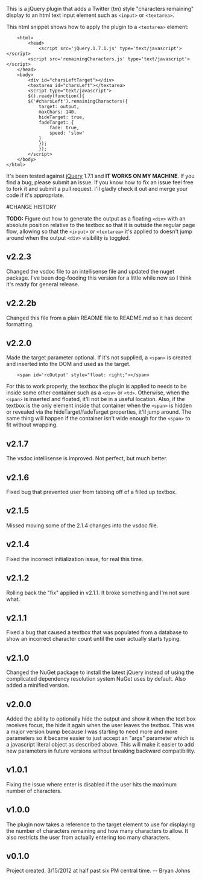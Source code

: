 This is a jQuery plugin that adds a Twitter (tm) style  "characters remaining"
display to an html text input element such as `<input>` or `<textarea>`.

This html snippet shows how to apply the plugin to a `<textarea>` element:

        <html>
            <head>
                <script src='jQuery.1.7.1.js' type='text/javascript'></script>
            <script src='remainingCharacters.js' type='text/javascript'></script>
        </head>
        <body>
            <div id="charsLeftTarget"></div>
            <textarea id="charsLeft"></textarea>
            <script type="text/javascript">
    	    $().ready(function(){
    		$('#charsLeft').remainingCharacters({
    			target: output,
    			maxChars: 140,
    			hideTarget: true,
    			fadeTarget: {
    				fade: true,
    				speed: 'slow'
    			}
    		    });
    	        });
            </script>
        </body>
    </html>
   
It's been tested against [jQuery](http://jquery.com/) 1.7.1 and **IT WORKS ON MY MACHINE**.  If you find a bug, please submit an issue.  If you know how to  fix an issue feel free to  fork it and  submit  a pull request.   I'll gladly check it out and merge your code if it's appropriate.

#CHANGE HISTORY

**TODO:**  Figure out how to generate the output as a floating `<div>` with an absolute position relative to the textbox so that it is outside the regular page flow, allowing so that the `<input>` or `<textarea>` it's applied to doesn't jump around when the output `<div>` visibility is toggled.

v2.2.3
-------
Changed the vsdoc file to an intellisense file and updated the nuget package.  I've been dog-fooding this version for a little while now so I think it's ready for general release.  

v2.2.2b
--------
Changed this file from a plain README file to README.md so it has decent formatting.

v2.2.0
--------
Made the target parameter optional.  If it's not supplied, a `<span>` is created
and inserted into the DOM and used as the target.

	    <span id='rcOutput' style="float: right;"></span>

For this to work properly, the textbox the plugin is applied to needs to be inside
some other container such as a `<div>` or `<td>`.  Otherwise, when the `<span>` is
inserted and floated, it'll not be in a useful location.  Also, if the textbox is
the only element inside that container when the `<span>` is hidden or revealed via
the hideTarget/fadeTarget properties, it'll jump around.  The same thing will 
happen if the container isn't wide enough for the `<span>` to fit without wrapping.


v2.1.7
---------
The vsdoc intellisense is improved.  Not perfect, but much better.

v2.1.6
---------
Fixed bug that prevented user from tabbing off of a filled up textbox.

v2.1.5
---------
Missed moving some of the 2.1.4 changes into the vsdoc file.

v2.1.4
---------
Fixed the incorrect initialization issue, for real this time.

v2.1.2
---------
Rolling back the "fix" applied in v2.1.1.  It broke something and I'm not sure
what.

v2.1.1
---------
Fixed a bug that caused a textbox that was populated from a database to show an
incorrect character count until the user actually starts typing.

v2.1.0
---------
Changed the NuGet package to install the latest jQuery  instead  of  using the
complicated dependency resolution system NuGet uses by default.   Also added a
minified version.

v2.0.0
---------
Added the ability to optionally hide the output and show it when the text  box
receives focus, the hide it again when the user leaves the textbox.  This  was
a major version bump because I was starting to need more  and more  parameters
so it became easier to just accept an "args" parameter which is  a  javascript
literal object as described above.   This  will  make  it  easier  to  add new
parameters in future versions without breaking backward compatibility.

v1.0.1
---------
Fixing the issue where enter is disabled  if the user  hits the maximum number
of characters.

v1.0.0
---------
The plugin now takes a reference to the target  element to use for  displaying
the number of characters remaining and how many characters to allow.   It also
restricts the user from actually entering too many characters.

v0.1.0
---------
Project created. 3/15/2012 at half past six PM central time. -- Bryan Johns
